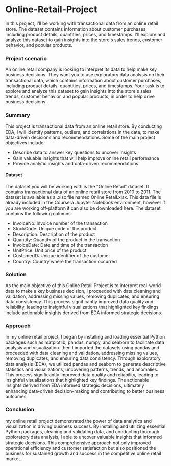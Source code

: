 # Online-Retail-Project
In this project, I'll be working with transactional data from an online retail store. The dataset contains information about customer purchases, including product details, quantities, prices, and timestamps. I'll explore and analyze this dataset to gain insights into the store's sales trends, customer behavior, and popular products.

### Project scenario

An online retail company is looking to interpret its data to help make key business decisions. They want you to use exploratory data analysis on their transactional data, which contains information about customer purchases, including product details, quantities, prices, and timestamps. Your task is to explore and analyze this dataset to gain insights into the store's sales trends, customer behavior, and popular products, in order to help drive business decisions.

### Summary
This project is transactional data from an online retail store. By conducting EDA, I will identify patterns, outliers, and correlations in the data, to make data-driven decisions and recommendations. Some of the main project objectives include:

- Describe data to answer key questions to uncover insights
- Gain valuable insights that will help improve online retail performance
- Provide analytic insights and data-driven recommendations

#### Dataset
The dataset you will be working with is the "Online Retail" dataset. It contains transactional data of an online retail store from 2010 to 2011. The dataset is available as a .xlsx file named Online Retail.xlsx. This data file is already included in the Coursera Jupyter Notebook environment, however if you are working off-platform it can also be downloaded here.
The dataset contains the following columns:

- InvoiceNo: Invoice number of the transaction
- StockCode: Unique code of the product
- Description: Description of the product
- Quantity: Quantity of the product in the transaction
- InvoiceDate: Date and time of the transaction
- UnitPrice: Unit price of the product
- CustomerID: Unique identifier of the customer
- Country: Country where the transaction occurred

### Solution
As the main objective of this Online Retail Project is to interpret real-world data to make a key business decision, I proceeded with data cleaning and validation, addressing missing values, removing duplicates, and ensuring data consistency. This process significantly improved data quality and reliability, leading to insightful visualizations that highlighted key findings include actionable insights derived from EDA informed strategic decisions.

### Approach
In my online retail project, I began by installing and loading essential Python packages such as matplotlib, pandas, numpy, and seaborn to facilitate data analysis and visualization. then I imported the datasets using pandas and proceeded with data cleaning and validation, addressing missing values, removing duplicates, and ensuring data consistency. Through exploratory data analysis (EDA), we utilized pandas and seaborn to generate descriptive statistics and visualizations, uncovering patterns, trends, and anomalies. This process significantly improved data quality and reliability, leading to insightful visualizations that highlighted key findings. The actionable insights derived from EDA informed strategic decisions, ultimately enhancing data-driven decision-making and contributing to better business outcomes.





### Conclusion 
my online retail project demonstrated the power of data analytics and visualization in driving business success. By installing and utilizing essential Python packages, cleaning and validating data, and conducting thorough exploratory data analysis, I able to uncover valuable insights that informed strategic decisions. This comprehensive approach not only improved operational efficiency and customer satisfaction but also positioned the business for sustained growth and success in the competitive online retail market.


